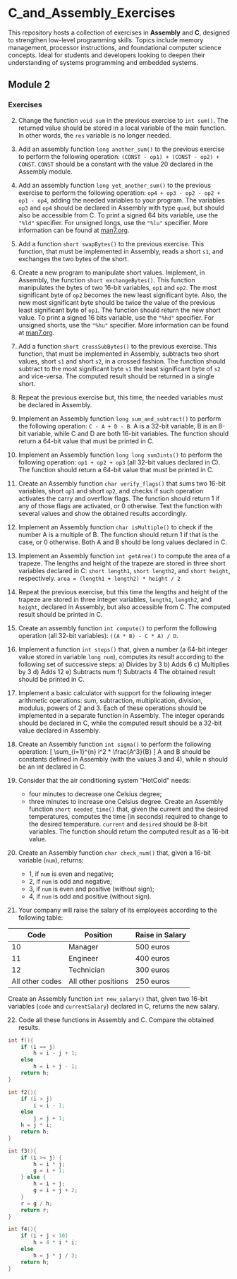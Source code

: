 # C_and_Assembly_Exercises
This repository hosts a collection of exercises in **Assembly** and **C**, designed to strengthen low-level programming skills. Topics include memory management, processor instructions, and foundational computer science concepts. Ideal for students and developers looking to deepen their understanding of systems programming and embedded systems.

## Module 2

### Exercises
2. Change the function `void sum` in the previous exercise to `int sum()`. The returned value should be stored in a local variable of the main function. In other words, the `res` variable is no longer needed.

3. Add an assembly function `long another_sum()` to the previous exercise to perform the following operation:
   `(CONST - op1) + (CONST - op2) + CONST`.
   `CONST` should be a constant with the value 20 declared in the Assembly module.

4. Add an assembly function `long yet_another_sum()` to the previous exercise to perform the following operation:
   `op4 + op3 - op2 - op2 + op1 - op4`, adding the needed variables to your program.
   The variables `op3` and `op4` should be declared in Assembly with type `quad`, but should also be accessible from C.
   To print a signed 64 bits variable, use the `"%ld"` specifier. For unsigned longs, use the `"%lu"` specifier. More information can be found at [man7.org](http://man7.org/linux/man-pages/man3/printf.3.html).

5. Add a function `short swapBytes()` to the previous exercise. This function, that must be implemented in Assembly, reads a short `s1`, and exchanges the two bytes of the short.

6. Create a new program to manipulate short values. Implement, in Assembly, the function `short exchangeBytes()`. This function manipulates the bytes of two 16-bit variables, `op1` and `op2`. The most significant byte of `op2` becomes the new least significant byte. Also, the new most significant byte should be twice the value of the previous least significant byte of `op1`. The function should return the new short value.
   To print a signed 16 bits variable, use the `"%hd"` specifier. For unsigned shorts, use the `"%hu"` specifier. More information can be found at [man7.org](http://man7.org/linux/man-pages/man3/printf.3.html).

7. Add a function `short crossSubBytes()` to the previous exercise. This function, that must be implemented in Assembly, subtracts two short values, short `s1` and short `s2`, in a crossed fashion. The function should subtract to the most significant byte `s1` the least significant byte of `s2` and vice-versa. The computed result should be returned in a single short.

8. Repeat the previous exercise but, this time, the needed variables must be declared in Assembly.

9. Implement an Assembly function `long sum_and_subtract()` to perform the following operation:
   `C - A + D - B`. A is a 32-bit variable, B is an 8-bit variable, while C and D are both 16-bit variables. The function should return a 64-bit value that must be printed in C.

10. Implement an Assembly function `long long sum3ints()` to perform the following operation:
    `op1 + op2 + op3` (all 32-bit values declared in C). The function should return a 64-bit value that must be printed in C.

11. Create an Assembly function `char verify_flags()` that sums two 16-bit variables, short `op1` and short `op2`, and checks if such operation activates the carry and overflow flags. The function should return 1 if any of those flags are activated, or 0 otherwise. Test the function with several values and show the obtained results accordingly.

12. Implement an Assembly function `char isMultiple()` to check if the number A is a multiple of B. The function should return 1 if that is the case, or 0 otherwise. Both A and B should be long values declared in C.

13. Implement an Assembly function `int getArea()` to compute the area of a trapeze. The lengths and height of the trapeze are stored in three short variables declared in C: `short length1`, `short length2`, and `short height`, respectively.
    `area = (length1 + length2) * height / 2`

14. Repeat the previous exercise, but this time the lengths and height of the trapeze are stored in three integer variables, `length1`, `length2`, and `height`, declared in Assembly, but also accessible from C. The computed result should be printed in C.

15. Create an assembly function `int compute()` to perform the following operation (all 32-bit variables): `((A * B) - C * A) / D`.

16. Implement a function `int steps()` that, given a number (a 64-bit integer value stored in variable `long num`), computes its result according to the following set of successive steps:
    a) Divides by 3
    b) Adds 6
    c) Multiplies by 3
    d) Adds 12
    e) Subtracts num
    f) Subtracts 4
   The obtained result should be printed in C.

17. Implement a basic calculator with support for the following integer arithmetic operations: sum, subtraction, multiplication, division, modulus, powers of 2 and 3. Each of these operations should be implemented in a separate function in Assembly. The integer operands should be declared in C, while the computed result should be a 32-bit value declared in Assembly.

18. Create an Assembly function `int sigma()` to perform the following operation:
    \[
    \sum_{i=1}^{n} i^2 * \frac{A^3}{B}
    \]
    A and B should be constants defined in Assembly (with the values 3 and 4), while n should be an int declared in C.

19. Consider that the air conditioning system "HotCold" needs:
    - four minutes to decrease one Celsius degree;
    - three minutes to increase one Celsius degree.
   Create an Assembly function `short needed_time()` that, given the current and the desired temperatures, computes the time (in seconds) required to change to the desired temperature. `current` and `desired` should be 8-bit variables. The function should return the computed result as a 16-bit value.

20. Create an Assembly function `char check_num()` that, given a 16-bit variable (`num`), returns:
    - 1, if `num` is even and negative;
    - 2, if `num` is odd and negative;
    - 3, if `num` is even and positive (without sign);
    - 4, if `num` is odd and positive (without sign).

21. Your company will raise the salary of its employees according to the following table:

| Code | Position     | Raise in Salary |
|------|--------------|------------------|
| 10   | Manager      | 500 euros        |
| 11   | Engineer     | 400 euros        |
| 12   | Technician   | 300 euros        |
| All other codes | All other positions | 250 euros |

   Create an Assembly function `int new_salary()` that, given two 16-bit variables (`code` and `currentSalary`) declared in C, returns the new salary.

22. Code all these functions in Assembly and C. Compare the obtained results.

```c
int f(){
    if (i == j)
        h = i - j + 1;
    else
        h = i + j - 1;
    return h;
}

int f2(){
    if (i > j)
        i = i - 1;
    else
        j = j + 1;
    h = j * i;
    return h;
}

int f3(){
    if (i >= j) {
        h = i * j;
        g = i + 1;
    } else {
        h = i + j;
        g = i + j + 2;
    }
    r = g / h;
    return r;
}

int f4(){
    if (i + j < 10)
        h = 4 * i * i;
    else
        h = j * j / 3;
    return h;
}
